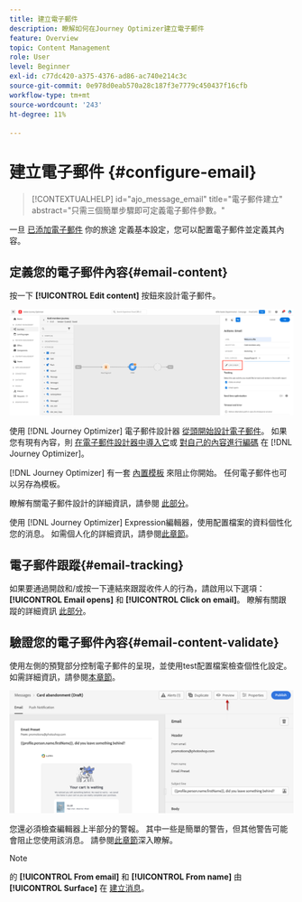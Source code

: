 ```yaml
---
title: 建立電子郵件
description: 瞭解如何在Journey Optimizer建立電子郵件
feature: Overview
topic: Content Management
role: User
level: Beginner
exl-id: c77dc420-a375-4376-ad86-ac740e214c3c
source-git-commit: 0e978d0eab570a28c187f3e7779c450437f16cfb
workflow-type: tm+mt
source-wordcount: '243'
ht-degree: 11%

---
```


# 建立電子郵件 {#configure-email}

>[!CONTEXTUALHELP]
>id="ajo_message_email"
>title="電子郵件建立"
>abstract="只需三個簡單步驟即可定義電子郵件參數。"


一旦 [已添加電子郵件](get-started-content.md) 你的旅途 <!--or a campaign--> 定義基本設定，您可以配置電子郵件並定義其內容。

## 定義您的電子郵件內容{#email-content}

按一下 **[!UICONTROL Edit content]** 按鈕來設計電子郵件。

![](assets/email-edit-content.png)

使用 [!DNL Journey Optimizer] 電子郵件設計器 [從頭開始設計電子郵件](../design/create-email-content.md)。 如果您有現有內容，則 [在電子郵件設計器中導入它](../design/existing-content.md)或 [對自己的內容進行編碼](../design/code-content.md) 在 [!DNL Journey Optimizer]。

[!DNL Journey Optimizer] 有一套 [內置模板](../design/email-templates.md) 來阻止你開始。 任何電子郵件也可以另存為模板。

瞭解有關電子郵件設計的詳細資訊，請參閱 [此部分](../design/design-emails.md)。

使用 [!DNL Journey Optimizer] Expression編輯器，使用配置檔案的資料個性化您的消息。 如需個人化的詳細資訊，請參閱[此章節](../personalization/personalize.md)。

## 電子郵件跟蹤{#email-tracking}

如果要通過開啟和/或按一下連結來跟蹤收件人的行為，請啟用以下選項： **[!UICONTROL Email opens]** 和 **[!UICONTROL Click on email]**。 瞭解有關跟蹤的詳細資訊 [此部分](../design/message-tracking.md)。


## 驗證您的電子郵件內容{#email-content-validate}

使用左側的預覽部分控制電子郵件的呈現，並使用test配置檔案檢查個性化設定。 如需詳細資訊，請參閱[本章節](../design/preview.md)。

![](assets/messages-simple-preview.png)


您還必須檢查編輯器上半部分的警報。  其中一些是簡單的警告，但其他警告可能會阻止您使用該消息。 請參閱[此章節](alerts.md)深入瞭解。


>[!NOTE]
>
>的 **[!UICONTROL From email]** 和 **[!UICONTROL From name]** 由 **[!UICONTROL Surface]** 在 [建立消息](get-started-content.md)。

